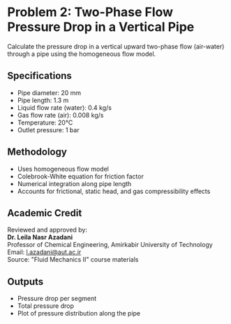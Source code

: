# Problem 2: Two-Phase Flow Pressure Drop in a Vertical Pipe

Calculate the pressure drop in a vertical upward two-phase flow (air-water) through a pipe using the homogeneous flow model.

## Specifications
- Pipe diameter: 20 mm
- Pipe length: 1.3 m
- Liquid flow rate (water): 0.4 kg/s
- Gas flow rate (air): 0.008 kg/s
- Temperature: 20°C
- Outlet pressure: 1 bar

## Methodology
- Uses homogeneous flow model
- Colebrook-White equation for friction factor
- Numerical integration along pipe length
- Accounts for frictional, static head, and gas compressibility effects

## Academic Credit
Reviewed and approved by:  
**Dr. Leila Nasr Azadani**  
Professor of Chemical Engineering, Amirkabir University of Technology  
Email: l.azadani@aut.ac.ir  
Source: "Fluid Mechanics II" course materials

## Outputs
- Pressure drop per segment
- Total pressure drop
- Plot of pressure distribution along the pipe